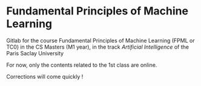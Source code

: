 # Fundamental Principles of Machine Learning

Gitlab for the course Fundamental Principles of Machine Learning (FPML or TC0) in the CS Masters (M1 year), in the track *Artificial Intelligence* of the Paris Saclay University

For now, only the contents related to the 1st class are online.

Corrections will come quickly !
